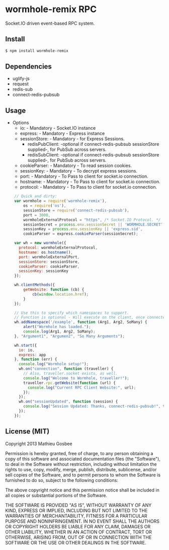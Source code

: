 wormhole-remix RPC
=================

Socket.IO driven event-based RPC system.

## Install
```bash
$ npm install wormhole-remix
```

## Dependencies
  - uglify-js
  - request
  - redis-sub
  - connect-redis-pubsub
## Usage

  - Options
    - io: - Mandatory - Socket.IO instance
    - express: - Mandatory - Express instance
	- sessionStore: - Mandatory - for Express Sessions.
	    - redisPubClient: -optional if connect-redis-pubsub sessionStore supplied-, for PubSub across servers.
		- redisSubClient: -optional if connect-redis-pubsub sessionStore supplied-, for PubSub across servers.
	- cookieParser: - Mandatory - To read session cookies.
	- sessionKey: - Mandatory - To decrypt express sessions.
	- port: - Mandatory - To Pass to client for socket.io connection.
	- hostname: - Mandatory - To Pass to client for socket.io connection.
	- protocol: - Mandatory - To Pass to client for socket.io connection.

```javascript
	// Quick and dirty:
	var wormhole = require('wormhole-remix'),
		os = require('os'),
		sessionStore = require('connect-redis-pubsub'),
		port = 3000,
		wormholeExternalProtocol = "https", /* Socket.IO Protocol. */
		sessionSecret = process.env.sessionSecret || 'WORMHOLE.SECRET',
		sessionKey = process.env.sessionKey || 'express.sid',
		cookieParser = express.cookieParser(sessionSecret);

	var wh = new wormhole({
	  protocol: wormholeExternalProtocol,
	  hostname: os.hostname(),
	  port: wormholeExternalPort,
	  sessionStore: sessionStore,
	  cookieParser: cookieParser,
	  sessionKey: sessionKey
	});

	wh.clientMethods({
		getWebsite: function (cb) {
			cb(window.location.href);
		}
	});

	// Use this to specify which namespaces to support.
	// Function is optional - Will execute on the client, once connected.
	wh.addNamespace('/example', function (Arg1, Arg2, SoMany) {
		alert("Wormhole has loaded.");
		console.log(Arg1, Arg2, SoMany);
	}, "Argument1", "Argumen2", "So Many Arguments");

	wh.start({
      io: io,
      express: app
    }, function (err) {
      console.log("Wormhole setup!");
      wh.on("connection", function (traveller) {
      	// Also, traveller.socket exists, as well.
        console.log("Welcome to Wormhole, traveller!");
        traveller.rpc.getWebsite(function (url) {
          console.log("Current RPC Client Website:", url);
        });
      });
      wh.on("sessionUpdated", function (session) {
        console.log("Session Updated: Thanks, connect-redis-pubsub!", this, session);
      });
    });
```

## License (MIT)

Copyright 2013 Mathieu Gosbee

Permission is hereby granted, free of charge, to any person obtaining
a copy of this software and associated documentation files (the
"Software"), to deal in the Software without restriction, including
without limitation the rights to use, copy, modify, merge, publish,
distribute, sublicense, and/or sell copies of the Software, and to
permit persons to whom the Software is furnished to do so, subject to
the following conditions:

The above copyright notice and this permission notice shall be
included in all copies or substantial portions of the Software.

THE SOFTWARE IS PROVIDED "AS IS", WITHOUT WARRANTY OF ANY KIND,
EXPRESS OR IMPLIED, INCLUDING BUT NOT LIMITED TO THE WARRANTIES OF
MERCHANTABILITY, FITNESS FOR A PARTICULAR PURPOSE AND
NONINFRINGEMENT. IN NO EVENT SHALL THE AUTHORS OR COPYRIGHT HOLDERS BE
LIABLE FOR ANY CLAIM, DAMAGES OR OTHER LIABILITY, WHETHER IN AN ACTION
OF CONTRACT, TORT OR OTHERWISE, ARISING FROM, OUT OF OR IN CONNECTION
WITH THE SOFTWARE OR THE USE OR OTHER DEALINGS IN THE SOFTWARE.